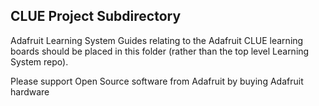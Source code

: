 ## CLUE Project Subdirectory

Adafruit Learning System Guides relating to the Adafruit CLUE learning boards should be
placed in this folder (rather than the top level Learning System repo).

Please support Open Source software from Adafruit by buying Adafruit hardware
